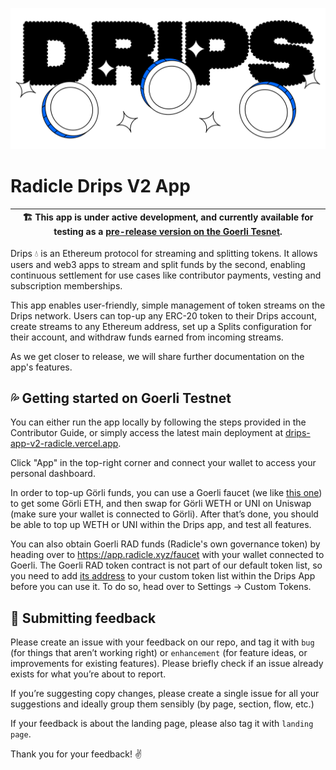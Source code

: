 ![Drips Logo illustration](/docs/assets/drips-logo-illustration.png)

# Radicle Drips V2 App

| 🏗️ This app is under active development, and currently available for testing as a [pre-release version on the Goerli Tesnet](https://drips-app-v2-radicle.vercel.app/). |
| ----------------------------------------------------------------------------------------------------------------------------------------------------------------------- |

Drips 💧 is an Ethereum protocol for streaming and splitting tokens. It allows users and web3 apps to stream and split funds by the second, enabling continuous settlement for use cases like contributor payments, vesting and subscription memberships.

This app enables user-friendly, simple management of token streams on the Drips network. Users can top-up any ERC-20 token to their Drips account, create streams to any Ethereum address, set up a Splits configuration for their account, and withdraw funds earned from incoming streams.

As we get closer to release, we will share further documentation on the app's features.

## 💦 Getting started on Goerli Testnet

You can either run the app locally by following the steps provided in the Contributor Guide, or simply access the latest main deployment at [drips-app-v2-radicle.vercel.app](https://drips-app-v2-radicle.vercel.app/).

Click "App" in the top-right corner and connect your wallet to access your personal dashboard.

In order to top-up Görli funds, you can use a Goerli faucet (we like [this one](https://goerli-faucet.pk910.de/)) to get some Görli ETH, and then swap for Görli WETH or UNI on Uniswap (make sure your wallet is connected to Görli). After that’s done, you should be able to top up WETH or UNI within the Drips app, and test all features.

You can also obtain Goerli RAD funds (Radicle's own governance token) by heading over to https://app.radicle.xyz/faucet with your wallet connected to Goerli. The Goerli RAD token contract is not part of our default token list, so you need to add [its address](https://github.com/radicle-dev/radicle-contracts#contracts-deployed-on-goerli) to your custom token list within the Drips App before you can use it. To do so, head over to Settings → Custom Tokens.

## 📝 Submitting feedback

Please create an issue with your feedback on our repo, and tag it with `bug` (for things that aren’t working right) or `enhancement` (for feature ideas, or improvements for existing features). Please briefly check if an issue already exists for what you’re about to report.

If you’re suggesting copy changes, please create a single issue for all your suggestions and ideally group them sensibly (by page, section, flow, etc.)

If your feedback is about the landing page, please also tag it with `landing page`.

Thank you for your feedback! ✌️
